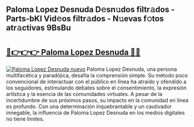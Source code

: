 ## Paloma Lopez Desnuda D𝚎sn𝚞dos filtr𝚊dos - Parts-bKI Vid𝚎os filtr𝚊dos - N𝚞evas f𝚘tos atr𝚊ctivas 9BsBu

# <h2><a href="http://mbbi5e.tromn.icu/?c=Paloma+Lopez+Desnuda">🔗👉👉👉 Paloma Lopez Desnuda 🔗🔗</a></h2>

[![Paloma Lopez Desnuda nuevo](https://i.imgur.com/pEAQMta.gif)](http://mbbi5e.tromn.icu/?c=Paloma+Lopez+Desnuda)
Paloma Lopez Desnuda, una persona multifacética y paradójica, desafía la comprensión simple. Su método poco convencional de interactuar con el público en línea ha atraído y ofendido a los seguidores, estimulando debates sobre el consentimiento, la expresión artística y la esencia de las comunidades virtuales. A pesar de la incertidumbre de sus próximos pasos, su impacto en la comunidad en línea es profundo. Con una determinación inquebrantable y un cautivador innegable, la influencia de Paloma Lopez Desnuda en los medios digitales no tiene límites.
